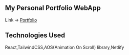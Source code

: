 ## My Personal Portfolio WebApp

Link  ->  [Portfolio](https://aakashc.com.np)

## Technologies Used
React,TailwindCSS,AOS(Animation On Scroll) library,Netlify

